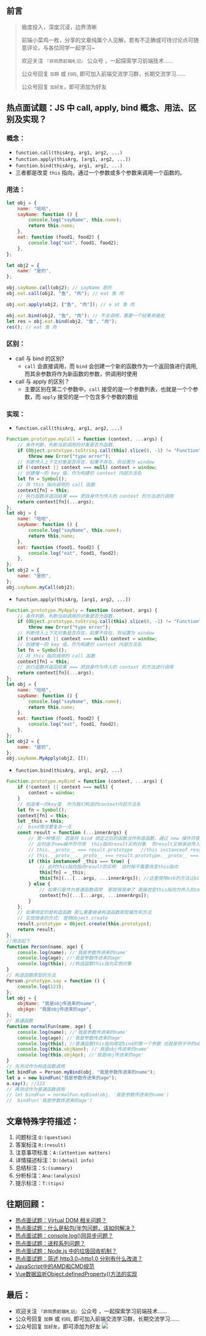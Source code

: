 ## 前言
>  极度投入，深度沉浸，边界清晰
>
>  前端小菜鸡一枚，分享的文章纯属个人见解，若有不正确或可待讨论点可随意评论，与各位同学一起学习~
>
>  欢迎关注 `『非同质前端札记』` 公众号 ，一起探索学习前端技术......
>
>  公众号回复 `加群` 或 `扫码`, 即可加入前端交流学习群，长期交流学习......
>
>  公众号回复 `加好友`，即可添加为好友

## 热点面试题：JS 中 call, apply, bind 概念、用法、区别及实现？
### 概念：
-   `function.call(thisArg, arg1, arg2, ...)`
-   `function.apply(thisArg, [arg1, arg2, ...])`
-   `function.bind(thisArg, arg1, arg2, ...)`
-   三者都是改变 `this` 指向，通过一个参数或多个参数来调用一个函数的。

### 用法：
```js
let obj = {
    name: "哈哈",
    sayName: function () {
        console.log("sayName", this.name);
        return this.name;
    },
    eat: function (food1, food2) {
        console.log("eat", food1, food2);
    },
};

let obj2 = {
    name: "是的",
};

obj.sayName.call(obj2); // sayName 是的
obj.eat.call(obj2, "鱼", "肉"); // eat 鱼 肉

obj.eat.apply(obj2, ["鱼", "肉"]); // e at 鱼 肉

obj.eat.bind(obj2, "鱼", "肉"); // 不会调用，需要一个结果来接收
let res = obj.eat.bind(obj2, "鱼", "肉");
res(); // eat 鱼 肉
```

### 区别：
-   call 与 bind 的区别?
    -   `call` 会直接调用，而 `bind` 会创建一个新的函数作为一个返回值进行调用, 而其余参数将作为新函数的参数，供调用时使用
-   call 与 apply 的区别？
    -   主要区别在第二个参数中，`call` 接受的是一个参数列表，也就是一个个参数，而 `apply` 接受的是一个包含多个参数的数组

### 实现：
-   `function.call(thisArg, arg1, arg2, ...)`
```js
Function.prototype.myCall = function (context, ...args) {
    // 条件判断，判断当前调用的对象是否为函数，
    if (Object.prototype.toString.call(this).slice(8, -1) != "Function")
        throw new Error("type error");
    // 判断传入上下文对象是否存在，如果不存在，则设置为 window
    if (!context || context === null) context = window;
    // 创建唯一的 key 值，作为构建的 context 内部方法名
    let fn = Symbol();
    // 将 this 指向调用的 call 函数
    context[fn] = this;
    // 执行函数并返回结果 === 把自身作为传入的 context 的方法进行调用
    return context[fn](...args);
};
let obj = {
    name: "哈哈",
    sayName: function () {
        console.log("sayName", this.name);
        return this.name;
    },
    eat: function (food1, food2) {
        console.log("eat", food1, food2);
    },
};
let obj2 = {
    name: "是的",
};
obj.sayName.myCall(obj2);
```

-   `function.apply(thisArg, [arg1, arg2, ...])`
```js
Function.prototype.MyApply = function (context, args) {
    // 条件判断，判断当前调用的对象是否为函数，
    if (Object.prototype.toString.call(this).slice(8, -1) != "Function")
        throw new Error("type error");
    // 判断传入上下文对象是否存在，如果不存在，则设置为 window
    if (!context || context === null) context = window;
    // 创建唯一的 key 值，作为构建的 context 内部方法名
    let fn = Symbol();
    // 将 this 指向调用的 call 函数
    context[fn] = this;
    // 执行函数并返回结果 === 把自身作为传入的 context 的方法进行调用
    return context[fn](...args);
};
let obj = {
    name: "哈哈",
    sayName: function () {
        console.log("sayName", this.name);
        return this.name;
    },
    eat: function (food1, food2) {
        console.log("eat", food1, food2);
    },
};
let obj2 = {
    name: "是的",
};
obj.sayName.MyApply(obj2, []);
```

-   `function.bind(thisArg, arg1, arg2, ...)`
```js
Function.prototype.myBind = function (context, ...args) {
    if (!context || context === null) {
        context = window;
    }
    // 创造唯一的key值  作为我们构造的context内部方法名
    let fn = Symbol();
    context[fn] = this;
    let _this = this;
    //  bind情况要复杂一点
    const result = function (...innerArgs) {
        // 第一种情况: 若是将 bind 绑定之后的函数当作构造函数，通过 new 操作符使用，则不绑定传入的 this，而是将 this 指向实例化出来的对象
        // 此时由于new操作符作用  this指向result实例对象  而result又继承自传入的_this 根据原型链知识可得出以下结论
        // this.__proto__ === result.prototype   //this instanceof result =>true
        // this.__proto__.__proto__ === result.prototype.__proto__ === _this.prototype; //this instanceof _this =>true
        if (this instanceof _this === true) {
            // 此时this指向指向result的实例  这时候不需要改变this指向
            this[fn] = _this;
            this[fn](...[...args, ...innerArgs]); //这里使用es6的方法让bind支持参数合并
        } else {
            // 如果只是作为普通函数调用  那就很简单了 直接改变this指向为传入的context
            context[fn](...[...args, ...innerArgs]);
        }
    };
    // 如果绑定的是构造函数 那么需要继承构造函数原型属性和方法
    // 实现继承的方式: 使用Object.create
    result.prototype = Object.create(this.prototype);
    return result;
};
//用法如下
function Person(name, age) {
    console.log(name); //'我是参数传进来的name'
    console.log(age); //'我是参数传进来的age'
    console.log(this); //构造函数this指向实例对象
}
// 构造函数原型的方法
Person.prototype.say = function () {
    console.log(123);
};
let obj = {
    objName: "我是obj传进来的name",
    objAge: "我是obj传进来的age",
};
// 普通函数
function normalFun(name, age) {
    console.log(name); //'我是参数传进来的name'
    console.log(age); //'我是参数传进来的age'
    console.log(this); //普通函数this指向绑定bind的第一个参数 也就是例子中的obj
    console.log(this.objName); //'我是obj传进来的name'
    console.log(this.objAge); //'我是obj传进来的age'
}
// 先测试作为构造函数调用
let bindFun = Person.myBind(obj, "我是参数传进来的name");
let a = new bindFun("我是参数传进来的age");
a.say(); //123
// 再测试作为普通函数调用
// let bindFun = normalFun.myBind(obj, '我是参数传进来的name')
//  bindFun('我是参数传进来的age')
```

## 文章特殊字符描述：
1. 问题标注 `Q:(question)`
2. 答案标注 `R:(result)`
3. 注意事项标准：`A:(attention matters)`
4. 详情描述标注：`D:(detail info)`
5. 总结标注：`S:(summary)`
6. 分析标注：`Ana:(analysis)`
7. 提示标注：`T:(tips)`

## 往期回顾：
-   [热点面试题：Virtual DOM 相关问题？](https://mp.weixin.qq.com/s/s3BBhTH9g2OrtOpyJ4tzbQ)
-   [热点面试题：什么是粘包/半包问题，该如何解决？](https://mp.weixin.qq.com/s/SORAN1c0_Pntajvjl-jK4g)
-   [热点面试题：console.log()同异步问题？](https://mp.weixin.qq.com/s/9ewYuCazPaZhDHwrfIWxTQ)
-   [热点面试题：进程系列问题？](https://mp.weixin.qq.com/s/J5ayE5XJElBFzn38qo7ytQ)
-   [热点面试题：Node.js 中的垃圾回收机制？](https://mp.weixin.qq.com/s/Guku1ARej2ZHwnrbXxmJJA)
-   [热点面试题：简述 http3.0~http1.0 分别有什么改进？](https://mp.weixin.qq.com/s/LkOWiDj5O68T85-577_UPA)
-   [JavaScript中的AMD和CMD规范](https://mp.weixin.qq.com/s/LkOWiDj5O68T85-577_UPA)
-   [Vue数据监听Object.definedProperty()方法的实现](https://mp.weixin.qq.com/s/1inW5dSZv26eJTC39REMdg)

## 最后：
-   欢迎关注 `『非同质前端札记』` 公众号 ，一起探索学习前端技术......
-   公众号回复 `加群` 或 `扫码`, 即可加入前端交流学习群，长期交流学习......
-   公众号回复 `加好友`，即可添加为好友
![](https://soo.run/13bdt)
